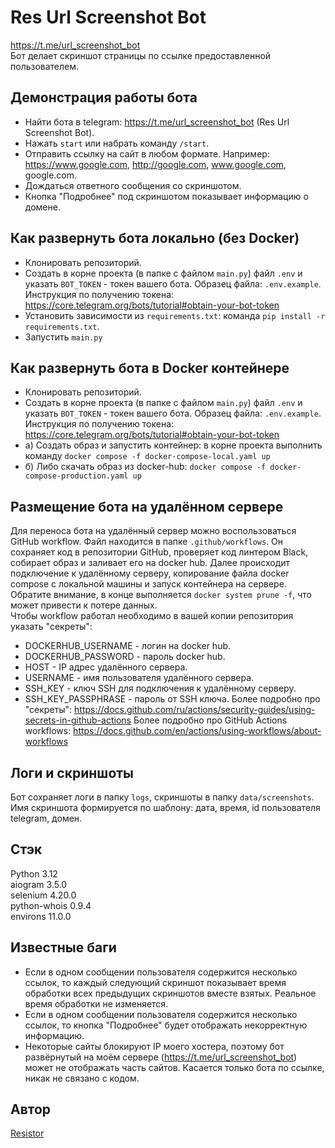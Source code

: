 # Res Url Screenshot Bot
https://t.me/url_screenshot_bot \
Бот делает скриншот страницы по ссылке предоставленной пользователем.

## Демонстрация работы бота
* Найти бота в telegram: https://t.me/url_screenshot_bot (Res Url Screenshot Bot).
* Нажать `start` или набрать команду `/start`.
* Отправить ссылку на сайт в любом формате. Например: https://www.google.com, http://google.com, www.google.com, google.com.
* Дождаться ответного сообщения со скриншотом.
* Кнопка "Подробнее" под скриншотом показывает информацию о домене.

## Как развернуть бота локально (без Docker)
* Клонировать репозиторий.
* Создать в корне проекта (в папке с файлом `main.py`) файл `.env` и указать `BOT_TOKEN` - токен вашего бота. Образец файла: `.env.example`. Инструкция по получению токена: https://core.telegram.org/bots/tutorial#obtain-your-bot-token
* Установить зависимости из `requirements.txt`: команда `pip install -r requirements.txt`.
* Запустить `main.py`

## Как развернуть бота в Docker контейнере
* Клонировать репозиторий.
* Создать в корне проекта (в папке с файлом `main.py`) файл `.env` и указать `BOT_TOKEN` - токен вашего бота. Образец файла: `.env.example`. Инструкция по получению токена: https://core.telegram.org/bots/tutorial#obtain-your-bot-token
* а) Создать образ и запустить контейнер: в корне проекта выполнить команду `docker compose -f docker-compose-local.yaml up`
* б) Либо скачать образ из docker-hub: `docker compose -f docker-compose-production.yaml up`


## Размещение бота на удалённом сервере
Для переноса бота на удалённый сервер можно воспользоваться GitHub workflow. Файл находится в папке `.github/workflows`.
Он сохраняет код в репозитории GitHub, проверяет код линтером Black, собирает образ и заливает его на docker hub.
Далее происходит подключение к удалённому серверу, копирование файла docker compose с локальной машины и запуск контейнера
на сервере. Обратите внимание, в конце выполняется `docker system prune -f`, что может привести к потере данных.\
Чтобы workflow работал необходимо в вашей копии репозитория указать "секреты":
* DOCKERHUB_USERNAME - логин на docker hub.
* DOCKERHUB_PASSWORD - пароль docker hub.
* HOST - IP адрес удалённого сервера.
* USERNAME - имя пользователя удалённого сервера.
* SSH_KEY - ключ SSH для подключения к удалённому серверу.
* SSH_KEY_PASSPHRASE - пароль от SSH ключа.
Более подробно про "секреты": https://docs.github.com/ru/actions/security-guides/using-secrets-in-github-actions
Более подробно про GitHub Actions workflows: https://docs.github.com/en/actions/using-workflows/about-workflows


## Логи и скриншоты
Бот сохраняет логи в папку `logs`, скриншоты в папку `data/screenshots`. Имя скриншота формируется по шаблону: дата, время, id пользователя telegram, домен.

## Стэк
Python 3.12 \
aiogram 3.5.0 \
selenium 4.20.0 \
python-whois 0.9.4 \
environs 11.0.0

## Известные баги
* Если в одном сообщении пользователя содержится несколько ссылок, то каждый следующий скриншот показывает время обработки всех предыдущих скриншотов вместе взятых. Реальное время обработки не изменяется.
* Если в одном сообщении пользователя содержится несколько ссылок, то кнопка "Подробнее" будет отображать некорректную информацию. 
* Некоторые сайты блокируют IP моего хостера, поэтому бот развёрнутый на моём сервере (https://t.me/url_screenshot_bot) может не отображать часть сайтов. Касается только бота по ссылке, никак не связано с кодом. 


## Автор
[Resistor](https://github.com/Resistor-git/)